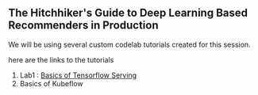 ## The Hitchhiker's Guide to Deep Learning Based Recommenders in Production

We will be using several custom codelab tutorials created for this session. 

here are the links to the tutorials 

1. Lab1 : [Basics of Tensorflow Serving](https://meabhishekkumar.github.io/deep-learning-production/codelabs/01-basic-tensorflow-serving-tutorial/index.html)
2. Basics of Kubeflow 
